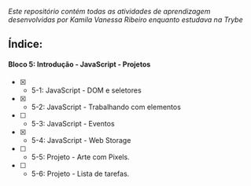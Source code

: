 _Este repositório contém todas as atividades de aprendizagem desenvolvidas por Kamila Vanessa Ribeiro enquanto estudava na Trybe_

## Índice:

 #### Bloco 5: Introdução - JavaScript - Projetos
 - [x] - 5-1: JavaScript - DOM e seletores
 - [x] - 5-2: JavaScript - Trabalhando com elementos
 - [ ] - 5-3: JavaScript - Eventos
 - [x] - 5-4: JavaScript - Web Storage
 - [ ] - 5-5: Projeto - Arte com Pixels.
 - [ ] - 5-6: Projeto - Lista de tarefas.

